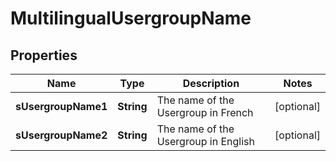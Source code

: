 

# MultilingualUsergroupName

## Properties

Name | Type | Description | Notes
------------ | ------------- | ------------- | -------------
**sUsergroupName1** | **String** | The name of the Usergroup in French |  [optional]
**sUsergroupName2** | **String** | The name of the Usergroup in English |  [optional]




